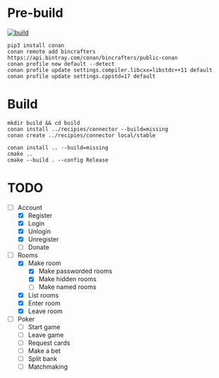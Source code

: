 # Pre-build

[![build](https://github.com/0xBYTESHIFT/poker/actions/workflows/docker-build.yml/badge.svg)](https://github.com/0xBYTESHIFT/poker/actions/workflows/docker-build.yml)

```
pip3 install conan
conan remote add bincrafters https://api.bintray.com/conan/bincrafters/public-conan
conan profile new default --detect
conan profile update settings.compiler.libcxx=libstdc++11 default
conan profile update settings.cppstd=17 default
```

# Build
```
mkdir build && cd build
conan install ../recipies/connector --build=missing
conan create ../recipies/connector local/stable

conan install .. --build=missing
cmake .. 
cmake --build . --config Release
```

# TODO

- [ ] Account
    - [x] Register
    - [x] Login
    - [x] Unlogin
    - [x] Unregister
    - [ ] Donate
- [ ] Rooms
    - [x] Make room
        - [x] Make passworded rooms
        - [x] Make hidden rooms
        - [ ] Make named rooms
    - [x] List rooms
    - [x] Enter room
    - [x] Leave room
- [ ] Poker
    - [ ] Start game
    - [ ] Leave game
    - [ ] Request cards
    - [ ] Make a bet
    - [ ] Split bank
    - [ ] Matchmaking
